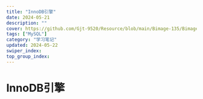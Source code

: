 ```yaml
---
title: "InnoDB引擎"
date: 2024-05-21
description: ""
cover: https://github.com/Gjt-9520/Resource/blob/main/Bimage-135/Bimage23.jpg?raw=true
tags: ["MySQL"]
category: "学习笔记"
updated: 2024-05-22
swiper_index: 
top_group_index: 
---
```


# InnoDB引擎